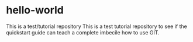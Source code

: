 # hello-world
This is a test/tutorial repository
This is a test tutorial repository to see if the quickstart guide can teach a complete imbecile how to use GIT.

